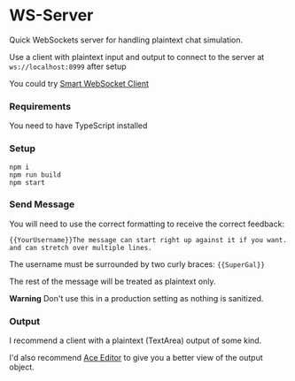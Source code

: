 # WS-Server

Quick WebSockets server for handling plaintext chat simulation.

Use a client with plaintext input and output to connect to the server at `ws://localhost:8999` after setup

You could try [Smart WebSocket Client](https://chrome.google.com/webstore/detail/smart-websocket-client/omalebghpgejjiaoknljcfmglgbpocdp)

### Requirements

You need to have TypeScript installed

### Setup

```shell
npm i
npm run build
npm start
```

### Send Message

You will need to use the correct formatting to receive the correct feedback:
```
{{YourUsername}}The message can start right up against it if you want.
and can stretch over multiple lines.
```

The username must be surrounded by two curly braces: `{{SuperGal}}`

The rest of the message will be treated as plaintext only.

**Warning** Don't use this in a production setting as nothing is sanitized.

### Output

I recommend a client with a plaintext (TextArea) output of some kind.

I'd also recommend [Ace Editor](https://ace.c9.io/) to give you a better view of the output object.
